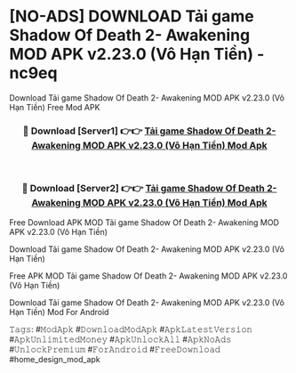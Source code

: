 # [NO-ADS] DOWNLOAD Tải game Shadow Of Death 2- Awakening MOD APK v2.23.0 (Vô Hạn Tiền) - nc9eq
Download Tải game Shadow Of Death 2- Awakening MOD APK v2.23.0 (Vô Hạn Tiền) Free Mod APK

<div align="center">
<h3>🔴 Download [Server1] 👉👉 <a href="https://apk-comot.site?title=Tải_game_Shadow_Of_Death_2-_Awakening_MOD_APK_v2.23.0_(Vô_Hạn_Tiền)">Tải game Shadow Of Death 2- Awakening MOD APK v2.23.0 (Vô Hạn Tiền) Mod Apk</a></h3><br>

<h3>🔴 Download [Server2] 👉👉 <a href="https://apk-comot.site?title=Tải_game_Shadow_Of_Death_2-_Awakening_MOD_APK_v2.23.0_(Vô_Hạn_Tiền)">Tải game Shadow Of Death 2- Awakening MOD APK v2.23.0 (Vô Hạn Tiền) Mod Apk</a></h3>
</div>


Free Download APK MOD Tải game Shadow Of Death 2- Awakening MOD APK v2.23.0 (Vô Hạn Tiền)

Download Tải game Shadow Of Death 2- Awakening MOD APK v2.23.0 (Vô Hạn Tiền) 

Free APK MOD Tải game Shadow Of Death 2- Awakening MOD APK v2.23.0 (Vô Hạn Tiền) 

Download Tải game Shadow Of Death 2- Awakening MOD APK v2.23.0 (Vô Hạn Tiền) Mod For Android

𝚃𝚊𝚐𝚜: #𝙼𝚘𝚍𝙰𝚙𝚔 #𝙳𝚘𝚠𝚗𝚕𝚘𝚊𝚍𝙼𝚘𝚍𝙰𝚙𝚔 #𝙰𝚙𝚔𝙻𝚊𝚝𝚎𝚜𝚝𝚅𝚎𝚛𝚜𝚒𝚘𝚗 #𝙰𝚙𝚔𝚄𝚗𝚕𝚒𝚖𝚒𝚝𝚎𝚍𝙼𝚘𝚗𝚎𝚢 #𝙰𝚙𝚔𝚄𝚗𝚕𝚘𝚌𝚔𝙰𝚕𝚕 #𝙰𝚙𝚔𝙽𝚘𝙰𝚍𝚜 #𝚄𝚗𝚕𝚘𝚌𝚔𝙿𝚛𝚎𝚖𝚒𝚞𝚖 #𝙵𝚘𝚛𝙰𝚗𝚍𝚛𝚘𝚒𝚍 #𝙵𝚛𝚎𝚎𝙳𝚘𝚠𝚗𝚕𝚘𝚊𝚍 #home_design_mod_apk